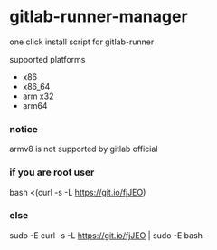# gitlab-runner-manager
one click install script for gitlab-runner

supported platforms
* x86
* x86_64
* arm x32
* arm64

### notice
armv8 is not supported by gitlab official

### if you are root user
bash <(curl -s -L https://git.io/fjJEO)

### else
sudo -E curl -s -L https://git.io/fjJEO | sudo -E bash -
